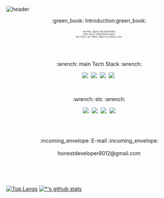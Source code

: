 ![header](https://capsule-render.vercel.app/api?type=waving&color=gradient&height=200&section=header&text=Junior%20Backend%20Developer!!&fontSize=50&animation=fadeIn&reversal=true&fontColor=d6ace6) 

<div align="center">:green_book:
Introduction:green_book:<br><br>
  <span style="font-size:5px">  
    자바 백엔드 개발자로 현재 취업준비하면서<br>
    꾸준히 공부하고 한계를 뛰어넘어 성장하고<br>
    팀에 기여할 수 있는 역량있는 개발자가 되고자합니다.:smile:</span>  
</div>

<br><br>
<p align="center">:wrench: main Tech Stack :wrench:</p>
<p align="center">
<img src="https://img.shields.io/badge/java-007396?style=for-the-badge&logo=java&logoColor=white">&nbsp;
<img src="https://img.shields.io/badge/-Spring-6DB33F?style=for-the-badge&logo=Spring&logoColor=white">&nbsp;
<img src="https://img.shields.io/badge/-MySQL-4479A1?style=for-the-badge&logo=MySQL&logoColor=white">&nbsp;
<img src="https://img.shields.io/badge/-Oracle-F80000?style=for-the-badge&logo=Oracle&logoColor=white">&nbsp;
</p>
<br>
<p align="center">:wrench: etc :wrench:</p>
<p align="center">
<img src="https://img.shields.io/badge/-HTML5-E34F26?style=flat-square&logo=HTML5&logoColor=white">&nbsp;
<img src="https://img.shields.io/badge/-CSS3-1572B6?style=flat-square&logo=CSS3&logoColor=white">&nbsp; 
<img src="https://img.shields.io/badge/-JavaScript-F7DF1E?style=flat-square&logo=JavaScript&logoColor=white">&nbsp;
<img src="https://img.shields.io/badge/jquery-0769AD?style=flat-square&logo=jquery&logoColor=white">
</p>

<br>
<p align="center"><br>
:incoming_envelope: E-mail :incoming_envelope: <br><br> 
honestdeveloper8012@gmail.com
</p>

<br><br><br>

[![Top Langs](https://github-readme-stats.vercel.app/api/top-langs/?username=KuMinSoo)](https://github.com/KuMinSoo/github-readme-stats)
[![*'s github stats](https://github-readme-stats.vercel.app/api?username=KuMinSoo)](https://github.com/KuMinSoo)

